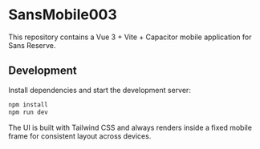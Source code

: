 # SansMobile003

This repository contains a Vue 3 + Vite + Capacitor mobile application for Sans Reserve.

## Development

Install dependencies and start the development server:

```bash
npm install
npm run dev
```

The UI is built with Tailwind CSS and always renders inside a fixed mobile frame for consistent layout across devices.
